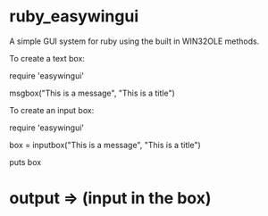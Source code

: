 # ruby_easywingui
A simple GUI system for ruby using the built in WIN32OLE methods.

To create a text box:

  require 'easywingui'
  
  msgbox("This is a message", "This is a title")
  
To create an input box:

  require 'easywingui'
  
  box = inputbox("This is a message", "This is a title")
  
  puts box
  # output => (input in the box)

